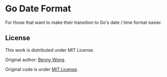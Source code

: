# Go Date Format

For those that want to make their transition to Go's date / time format easier.

## License

This work is distributed under MIT License.

Original author: [Benny Wong](https://github.com/bdotdub/fuckinggodateformat).

Original code is under [MIT License](https://github.com/bdotdub/fuckinggodateformat/blob/7b304817b407776fea304c64fc7ad069711f20f3/LICENSE).

